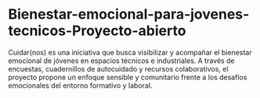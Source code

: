 # Bienestar-emocional-para-jovenes-tecnicos-Proyecto-abierto
Cuidar(nos) es una iniciativa que busca visibilizar y acompañar el bienestar emocional de jóvenes en espacios técnicos e industriales. A través de encuestas, cuadernillos de autocuidado y recursos colaborativos, el proyecto propone un enfoque sensible y comunitario frente a los desafíos emocionales del entorno formativo y laboral.
